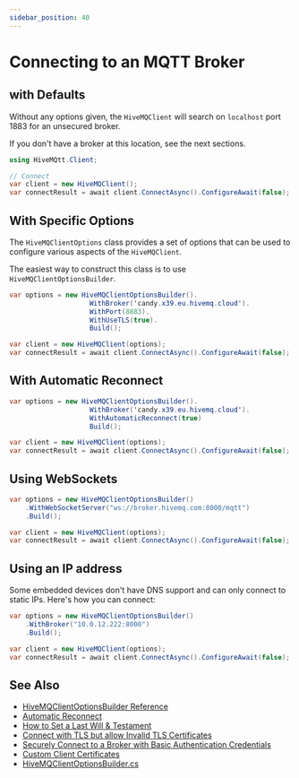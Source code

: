 ```yaml
---
sidebar_position: 40
---
```


# Connecting to an MQTT Broker

## with Defaults

Without any options given, the `HiveMQClient` will search on `localhost` port 1883 for an unsecured broker.

If you don't have a broker at this location, see the next sections.

```csharp
using HiveMQtt.Client;

// Connect
var client = new HiveMQClient();
var connectResult = await client.ConnectAsync().ConfigureAwait(false);
```

## With Specific Options

The `HiveMQClientOptions` class provides a set of options that can be used to configure various aspects of the `HiveMQClient`.

The easiest way to construct this class is to use `HiveMQClientOptionsBuilder`.

```csharp
var options = new HiveMQClientOptionsBuilder().
                    WithBroker('candy.x39.eu.hivemq.cloud').
                    WithPort(8883).
                    WithUseTLS(true).
                    Build();

var client = new HiveMQClient(options);
var connectResult = await client.ConnectAsync().ConfigureAwait(false);
```

## With Automatic Reconnect 

```csharp
var options = new HiveMQClientOptionsBuilder().
                    WithBroker('candy.x39.eu.hivemq.cloud').
                    WithAutomaticReconnect(true)
                    Build();

var client = new HiveMQClient(options);
var connectResult = await client.ConnectAsync().ConfigureAwait(false);
```

## Using WebSockets

```csharp
var options = new HiveMQClientOptionsBuilder()
    .WithWebSocketServer("ws://broker.hivemq.com:8000/mqtt")
    .Build();

var client = new HiveMQClient(options);
var connectResult = await client.ConnectAsync().ConfigureAwait(false);
```

## Using an IP address

Some embedded devices don't have DNS support and can only connect to static IPs.  Here's how you can connect:

```csharp
var options = new HiveMQClientOptionsBuilder()
    .WithBroker("10.0.12.222:8000")
    .Build();

var client = new HiveMQClient(options);
var connectResult = await client.ConnectAsync().ConfigureAwait(false);
```

## See Also

* [HiveMQClientOptionsBuilder Reference](/docs/reference/client_options_builder)
* [Automatic Reconnect](/docs/reference/automatic_reconnect)
* [How to Set a Last Will & Testament](/docs/how-to/set-lwt)
* [Connect with TLS but allow Invalid TLS Certificates](/docs/how-to/allow-invalid-certs)
* [Securely Connect to a Broker with Basic Authentication Credentials](/docs/how-to/connect-with-auth)
* [Custom Client Certificates](/docs/how-to/client-certificates)
* [HiveMQClientOptionsBuilder.cs](https://github.com/hivemq/hivemq-mqtt-client-dotnet/blob/main/Source/HiveMQtt/Client/HiveMQClientOptionsBuilder.cs)
